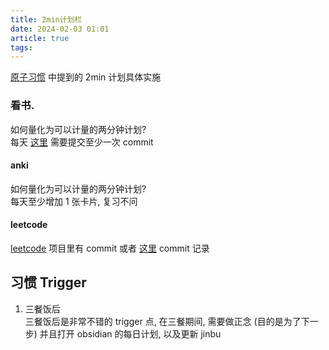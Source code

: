 ```yaml
---
title: 2min计划栏
date: 2024-02-03 01:01
article: true
tags: 
---
```


[原子习惯](../../01%20Reading/02%20书籍/原子习惯) 中提到的 2min 计划具体实施
<!-- more -->

### 看书.
如何量化为可以计量的两分钟计划?  
 每天 [这里](https://github.com/TRoYals/notes/commits/main/02%20Reading) 需要提交至少一次 commit

#### anki
如何量化为可以计量的两分钟计划?  
每天至少增加 1 张卡片, 复习不问

#### leetcode
[leetcode](https://github.com/TRoYals/leetcode/commits/main/) 项目里有 commit 或者 [这里](https://github.com/TRoYals/notes/commits/main/04%20Coding%20%26%20Tech/04%20Coding%20Ability) commit 记录

## 习惯 Trigger
1. 三餐饭后  
三餐饭后是非常不错的 trigger 点, 在三餐期间, 需要做正念 (目的是为了下一步) 并且打开 obsidian 的每日计划, 以及更新 jinbu 